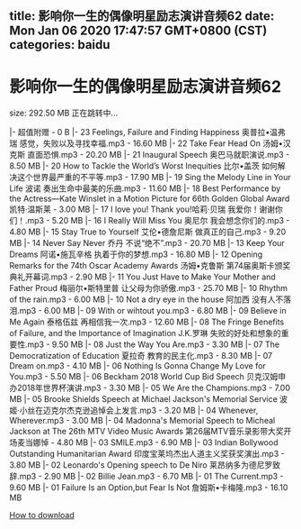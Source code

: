 
title: 影响你一生的偶像明星励志演讲音频62
date: Mon Jan 06 2020 17:47:57 GMT+0800 (CST)    
categories: baidu
---

# 影响你一生的偶像明星励志演讲音频62
size: 292.50 MB
 正在跳转中...
 
|- 超值附赠 - 0 B
|- 23 Feelings, Failure and Finding Happiness 奥普拉•温弗瑞 感觉，失败以及寻找幸福.mp3 - 16.60 MB
|- 22 Take Fear Head On 汤姆•汉克斯 直面恐惧.mp3 - 20.20 MB
|- 21 Inaugural Speech 奥巴马就职演说.mp3 - 8.50 MB
|- 20 How to Tackle the World’s Worst Inequities 比尔•盖茨 如何解决这个世界最严重的不平等.mp3 - 17.90 MB
|- 19 Sing the Melody Line in Your Life 波诺 奏出生命中最美的乐曲.mp3 - 11.60 MB
|- 18 Best Performance by the Actress—Kate Winslet in a Motion Picture for 66th Golden Global Award 凯特·温斯莱 - 3.00 MB
|- 17 I love you! Thank you!哈莉·贝瑞 我爱你！谢谢你们！.mp3 - 5.20 MB
|- 16 I Really Will Miss You 奥尼尔 我会想念你们的.mp3 - 4.80 MB
|- 15 Stay True to Yourself 艾伦•德詹尼斯 做真正的自己.mp3 - 9.20 MB
|- 14 Never Say Never 乔丹 不说“绝不”.mp3 - 20.70 MB
|- 13 Keep Your Dreams 阿诺•施瓦辛格 执着于你的梦想.mp3 - 16.80 MB
|- 12 Opening Remarks for the 74th Oscar Academy Awards 汤姆•克鲁斯 第74届奥斯卡颁奖典礼开幕词.mp3 - 2.90 MB
|- 11 You Just Have to Make Your Mother and Father Proud 梅丽尔•斯特里普 让父母为你骄傲.mp3 - 25.70 MB
|- 10 Rhythm of the rain.mp3 - 6.00 MB
|- 10 Not a dry eye in the house 阿加西 没有人不落泪.mp3 - 6.00 MB
|- 09 With or wihtout you.mp3 - 6.80 MB
|- 09 Believe in Me Again 泰格伍兹 再相信我一次.mp3 - 12.60 MB
|- 08 The Fringe Benefits of Failure, and the Importance of Imagination J.K.罗琳 失败的好处和想象的重要性.mp3 - 9.50 MB
|- 08 Just the Way You Are.mp3 - 3.30 MB
|- 07 The Democratization of Education 夏拉奇 教育的民主化.mp3 - 8.30 MB
|- 07 Dream on.mp3 - 4.10 MB
|- 06 Nothing Is Gonna Change My Love for You.mp3 - 5.50 MB
|- 06 Beckham 2018 World Cup Bid Speech 贝克汉姆申办2018年世界杯演讲.mp3 - 3.30 MB
|- 05 We Are the Champions.mp3 - 7.00 MB
|- 05 Brooke Shields Speech at Michael Jackson's Memorial Service 波姬·小丝在迈克尔杰克逊追悼会上发言.mp3 - 3.20 MB
|- 04 Whenever, Wherever.mp3 - 3.00 MB
|- 04 Madonna's Memorial Speech to Micheal Jackson at The 26th MTV Video Music Awards 第26届MTV音乐录影带大奖开场麦当娜悼 - 4.80 MB
|- 03 SMILE.mp3 - 6.90 MB
|- 03 Indian Bollywood Outstanding Humanitarian Award 印度宝莱坞杰出人道主义奖获奖演出.mp3 - 3.80 MB
|- 02 Leonardo's Opening speech to De Niro 莱昂纳多为德尼罗致辞.mp3 - 2.90 MB
|- 02 Billie Jean.mp3 - 6.70 MB
|- 01 The Current.mp3 - 9.60 MB
|- 01 Failure Is an Option,but Fear Is Not 詹姆斯•卡梅隆.mp3 - 16.10 MB

[How to download](https://bpcam.bemobtrk.com/go/2ceec3aa-1ca2-46d6-b9ff-aaa5c184517c?jno=5510)